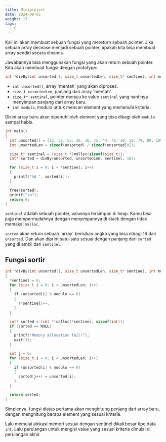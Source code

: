 ```yaml
---
title: Miniproject
date: 2024-06-03
weight: 17
tags:
  - C
---
```

Kali ini akan membuat sebuah fungsi yang mereturn sebuah pointer. Jika sebuah array decease menjadi sebuah pointer, apakah kita bisa membuat array sendiri secara dinamis.

Jawabannya bisa menggunakan fungsi yang akan return sebuah pointer. Kita akan membuat fungsi dengan prototype:

```c
int *divBy(int unsorted[], size_t unsortedLen, size_t* sentinel, int modulo);
```

- `int unsorted[]`, array 'mentah' yang akan diproses.
- `size_t unsortedLen`, panjang dari array 'mentah'.
- `size_t* sentinel`, pointer menuju ke value `sentinel` yang nantinya menyimpan panjang dari array baru.
- `int modulo`, modulo untuk mencari element yang memenuhi kriteria.

Disini array baru akan dipenuhi oleh element yang bisa dibagi oleh `modulo` sampai habis.

```c
int main()
{
  int unsorted[] = {12, 32, 55, 10, 36, 75, 44, 45, 10, 50, 79, 80, 100, 64, 65, 128};
  int unsortedLen = sizeof(unsorted) / sizeof(unsorted[0]);

  size_t* sentinel = (size_t *)malloc(sizeof(size_t));
  int* sorted = divBy(unsorted, unsortedLen, sentinel, 16);

  for (size_t i = 0; i < *sentinel; i++)
  {
    printf("%d ", sorted[i]);
  }

  free(sorted);
  printf("\n");
  return 0;
}
```

`sentinel` adalah sebuah pointer, valuenya tersimpan di heap. Kamu bisa juga mempermudahnya dengan menyimpannya di stack dengan tidak memakai `malloc`.

`sorted` akan return sebuah 'array' berisikan angka yang bisa dibagi 16 dari `unsorted`. Dan akan diprint satu-satu sesuai dengan panjang dari `sorted` yang di ambil dari `sentinel`.

## Fungsi sortir

```c
int *divBy(int unsorted[], size_t unsortedLen, size_t* sentinel, int modulo)
{
  *sentinel = 0;
  for (size_t i = 0; i < unsortedLen; i++)
  {
    if (unsorted[i] % modulo == 0)
    {
      (*sentinel)++;
    }
  }

  int* sorted = (int *)calloc(*sentinel, sizeof(int));
  if (sorted == NULL)
  {
    printf("Memory allocation fail!");
    exit(1);
  }

  int j = 0;
  for (size_t i = 0; i < unsortedLen; i++)
  {
    if (unsorted[i] % modulo == 0)
    {
      sorted[j++] = unsorted[i];
    }
  }

  return sorted;
}
```

Simplenya, fungsi diatas pertama akan menghitung penjang dari array baru, dengan menghitung berapa element yang sesuai kriteria.

Lalu memulai alokasi memori sesuai dengan sentinel dikali besar tipe data `int`. Lalu perulangan untuk mengisi value yang sesuai kriteria dimulai di perulangan akhir.